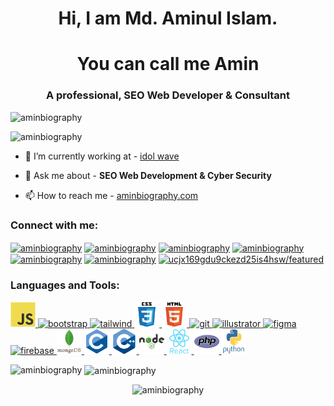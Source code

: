 <h1 align="center">Hi, I am Md. Aminul Islam.</h1> 
<h1 align="center">You can call me Amin</h1>
<h3 align="center">A professional, SEO Web Developer & Consultant</h3> 

 
![aminbiography](https://cdn.pixabay.com/animation/2023/08/17/08/51/08-51-41-992_512.gif)












<p align="left"> <img src="https://komarev.com/ghpvc/?username=aminbiography&label=Profile%20views&color=0e75b6&style=flat" alt="aminbiography"/></p>  

                 

- 🔭 I’m currently working at - <a href="https://www.google.com/search?q=idolwave&sca_esv=6d7038bb3c82dcfc&biw=1534&bih=731&ei=U2ERZ7L4E_6x4-EPlLShwAU&ved=&uact=5&oq=idolwave&gs_lp=Egxnd3Mtd2l6LXNlcnAiCGlkb2x3YXZlMg0QLhiABBjHARgKGK8BMgYQABgHGB4yCBAAGAcYHhgPMgYQABgHGB4yCBAAGAcYCBgeMggQABgHGAgYHjIGEAAYBxgeMgYQABgHGB4yBhAAGAcYHjIIEAAYChgeGA8yHBAuGIAEGMcBGAoYrwEYlwUY3AQY3gQY4ATYAQFIpwlQ_AZY_AZwAXgAkAEAmAFpoAFpqgEDMC4xuAEDyAEA-AEBmAICoAKBAcICDhAuGIAEGLADGMcBGK8BwgIJEAAYsAMYBxgewgIHEAAYsAMYHsICCRAAGLADGAgYHpgDAIgGAZAGCroGBggBEAEYFJIHAzEuMaAHggk&sclient=gws-wiz-serp" target="_blank">idol wave</a>

- 💬 Ask me about - **SEO Web Development & Cyber Security**

- 📫 How to reach me - <a href="https://aminbiography.com/" target="_blank">aminbiography.com</a>
<h3 align="left">Connect with me:</h3>
<p align="left">
<a href="https://linkedin.com/in/aminbiography" target="blank"><img align="center" src="https://raw.githubusercontent.com/rahuldkjain/github-profile-readme-generator/master/src/images/icons/Social/linked-in-alt.svg" alt="aminbiography" height="30" width="40" /></a>
<a href="https://twitter.com/aminbiography" target="_blank"><img align="center" src="https://raw.githubusercontent.com/rahuldkjain/github-profile-readme-generator/master/src/images/icons/Social/twitter.svg" alt="aminbiography" height="30" width="40" /></a>
<a href="https://fb.com/aminbiography" target="blank"><img align="center" src="https://raw.githubusercontent.com/rahuldkjain/github-profile-readme-generator/master/src/images/icons/Social/facebook.svg" alt="aminbiography" height="30" width="40" /></a>
<a href="https://www.reddit.com/user/aminbiography" target="_blank"><img align="center" src="https://raw.githubusercontent.com/rahuldkjain/github-profile-readme-generator/master/src/images/icons/Social/reddit.svg" alt="aminbiography" height="30" width="40" /></a>
<a href="https://instagram.com/aminbiography" target="blank"><img align="center" src="https://raw.githubusercontent.com/rahuldkjain/github-profile-readme-generator/master/src/images/icons/Social/instagram.svg" alt="aminbiography" height="30" width="40" /></a>
<a href="https://discord.gg/aminbiography" target="blank"><img align="center" src="https://raw.githubusercontent.com/rahuldkjain/github-profile-readme-generator/master/src/images/icons/Social/discord.svg" alt="aminbiography" height="30" width="40" /></a>
<a href="https://www.youtube.com/channel/UCjx169gDU9CKEzd25iS4hSw/featured" target="blank"><img align="center" src="https://raw.githubusercontent.com/rahuldkjain/github-profile-readme-generator/master/src/images/icons/Social/youtube.svg" alt="ucjx169gdu9ckezd25is4hsw/featured" height="30" width="40" /></a>
</p>





<h3 align="left">Languages and Tools:</h3>
<p aalign="left"> <a href="https://developer.mozilla.org/en-US/docs/Web/JavaScript" target="_blank" rel="noreferrer"> <img src="https://raw.githubusercontent.com/devicons/devicon/master/icons/javascript/javascript-original.svg" alt="javascript" width="40" height="40"/> </a> <a href="https://getbootstrap.com" target="_blank" rel="noreferrer"> <img src="https://github.com/user-attachments/assets/bcb38f1b-e3ab-42e8-97ee-7aac12996bb8" alt="bootstrap" width="40" height="40"/> </a> <a href="https://tailwindcss.com/" target="_blank" rel="noreferrer"> <img src="https://www.vectorlogo.zone/logos/tailwindcss/tailwindcss-icon.svg" alt="tailwind" width="40" height="40"/> </a> <a href="https://www.w3schools.com/css/" target="_blank" rel="noreferrer"> <img src="https://raw.githubusercontent.com/devicons/devicon/master/icons/css3/css3-original-wordmark.svg" alt="css3" width="40" height="40"/> </a>   <a href="https://www.w3.org/html/" target="_blank" rel="noreferrer"> <img src="https://raw.githubusercontent.com/devicons/devicon/master/icons/html5/html5-original-wordmark.svg" alt="html5" width="40" height="40"/> </a> <a href="https://git-scm.com/" target="_blank" rel="noreferrer"> <img src="https://www.vectorlogo.zone/logos/git-scm/git-scm-icon.svg" alt="git" width="40" height="40"/> </a>  <a href="https://www.adobe.com/in/products/illustrator.html" target="_blank" rel="noreferrer"> <img src="https://www.vectorlogo.zone/logos/adobe_illustrator/adobe_illustrator-icon.svg" alt="illustrator" width="40" height="40"/> </a> <a href="https://www.figma.com/" target="_blank" rel="noreferrer"> <img src="https://www.vectorlogo.zone/logos/figma/figma-icon.svg" alt="figma" width="40" height="40"/> </a> <a href="https://firebase.google.com/" target="_blank" rel="noreferrer"> <img src="https://www.vectorlogo.zone/logos/firebase/firebase-icon.svg" alt="firebase" width="40" height="40"/> </a>   <a href="https://www.mongodb.com/" target="_blank" rel="noreferrer"> <img src="https://raw.githubusercontent.com/devicons/devicon/master/icons/mongodb/mongodb-original-wordmark.svg" alt="mongodb" width="40" height="40"/> </a>  <a href="https://www.cprogramming.com/" target="_blank" rel="noreferrer"> <img src="https://raw.githubusercontent.com/devicons/devicon/master/icons/c/c-original.svg" alt="c" width="40" height="40"/> </a> <a href="https://www.w3schools.com/cpp/" target="_blank" rel="noreferrer"> <img src="https://raw.githubusercontent.com/devicons/devicon/master/icons/cplusplus/cplusplus-original.svg" alt="cplusplus" width="40" height="40"/> </a>  <a href="https://nodejs.org" target="_blank" rel="noreferrer"> <img src="https://raw.githubusercontent.com/devicons/devicon/master/icons/nodejs/nodejs-original-wordmark.svg" alt="nodejs" width="40" height="40"/> </a>  <a href="https://reactjs.org/" target="_blank" rel="noreferrer"> <img src="https://raw.githubusercontent.com/devicons/devicon/master/icons/react/react-original-wordmark.svg" alt="react" width="40" height="40"/> </a> <a href="https://www.php.net/" target="_blank" rel="noreferrer"> <img src="https://raw.githubusercontent.com/devicons/devicon/master/icons/php/php-original.svg" alt="php" width="40" height="40"/> </a> <a href="https://www.python.org/" target="_blank" rel="noreferrer"> <img src="https://raw.githubusercontent.com/devicons/devicon/master/icons/python/python-original-wordmark.svg" alt="python" width="40" height="40"/> </a>
</p>

<p><img align="left" src="https://github-readme-stats.vercel.app/api/top-langs?username=aminbiography&show_icons=true&locale=en&layout=compact" alt="aminbiography" /></p>

<p>&nbsp;<img align="center" src="https://github-readme-stats.vercel.app/api?username=aminbiography&show_icons=true&locale=en" alt="aminbiography" /></p>


<p align="center"> <img src="https://github-readme-streak-stats.herokuapp.com/?user=aminbiography" alt="aminbiography" /> </p>





